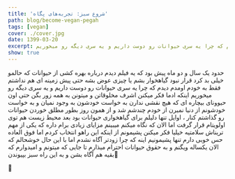 ```yaml
---
title: 'شروع سبز: تجربه‌های پگاه'
path: blog/become-vegan-pegah
tags: [vegan]
cover: ./cover.jpg
date: 1399-03-20
excerpt: حدود یک سال و دو ماه پیش بود که یه فیلم دیدم درباره بهره کشی از حیوانات که حالمو خیلی بد کرد قرار نبود گیاهخوار بشم یا چیزی عوض بشه حتی پیش زمینه ای هم نداشتم فقط به خودم اومدم دیدم که چرا یه سری حیوانات رو دوست داریم و یه سری دیگه رو میخوریم
show: true
---
```


حدود یک سال و دو ماه پیش بود که یه فیلم دیدم درباره بهره کشی از حیوانات که حالمو خیلی بد کرد قرار نبود گیاهخوار بشم یا چیزی عوض بشه حتی پیش زمینه ای هم نداشتم فقط به خودم اومدم دیدم که چرا یه سری حیوانات رو دوست داریم و یه سری دیگه رو میخوریم
اینکه ادما فکر میکنن اشرف مخلوقاتن و میتونن به همه زور بگن حتی اون حیوونای بیچاره ای که هیچ نقشی ندارن به خواست خودشون به وجود نمیان و به خواست خودشونم از دنیا نمیرن
از خودم چندشم شد و از همون روز بطور مطلق خوردن حیوانات رو گذاشتم کنار ، اوایل تنها دلیلم برای گیاهخواری حیوانات بود بعد محیط زیست هم توی اولویتام قرار گرفت اما الان که نگاه میکنم میبینم مزایای زیادی برام داره که یکی از مهم تریناش سلامتیه
خیلیا فکر میکنن پشیمونم از اینکه این راهو انتخاب کردم اما فوق العاده حس خوبی دارم تنها پشیمونیم اینه که چرا زودتر آگاه نشدم اما با این حال خوشحالم که الان یکساله ویگنم و به حقوق حیوانات احترام میذارم تا جایی که میتونم و امیدوارم که بقیه هم آگاه بشن و به این راه سبز بپیوندن🌱

🙂
